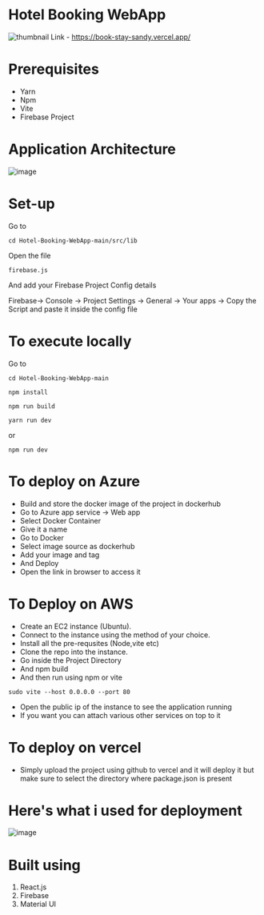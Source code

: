 # Hotel Booking WebApp

![thumbnail](https://github.com/Hexton09/Cloud_Performance_tuning/assets/98824774/68501708-458a-4943-af6c-bc9c1b8cbaca)
Link - https://book-stay-sandy.vercel.app/
# Prerequisites
* Yarn
* Npm
* Vite
* Firebase Project
# Application Architecture
![image](https://github.com/Hexton09/BookStay/assets/98824774/f2f995e8-4706-4e6a-9c6e-39944ea26e9a)

# Set-up
Go to
````
cd Hotel-Booking-WebApp-main/src/lib
````
Open the file
````
firebase.js
````
And add your Firebase Project Config details

Firebase-> Console -> Project Settings -> General -> Your apps -> Copy the Script and paste it inside the config file
# To execute locally
Go to
````
cd Hotel-Booking-WebApp-main
````
````
npm install
````
````
npm run build
````
````
yarn run dev
````
or
````
npm run dev
````
# To deploy on Azure
* Build and store the docker image of the project in dockerhub
* Go to Azure app service -> Web app
* Select Docker Container
* Give it a name
* Go to Docker
* Select image source as dockerhub
* Add your image and tag
* And Deploy
* Open the link in browser to access it
# To Deploy on AWS
* Create an EC2 instance (Ubuntu).
* Connect to the instance using the method of your choice.
* Install all the pre-requsites (Node,vite etc)
* Clone the repo into the instance.
* Go inside the Project Directory
* And npm build
* And then run using npm or vite
````
sudo vite --host 0.0.0.0 --port 80
````
* Open the public ip of the instance to see the application running
* If you want you can attach various other services on top to it
# To deploy on vercel
* Simply upload the project using github to vercel and it will deploy it but make sure to select the directory where package.json is present
# Here's what i used for deployment
![image](https://github.com/Hexton09/BookStay/assets/98824774/2244ee2a-bcac-48dc-9bcf-8670c3a8970c)

# Built using

1. React.js
2. Firebase
3. Material UI

